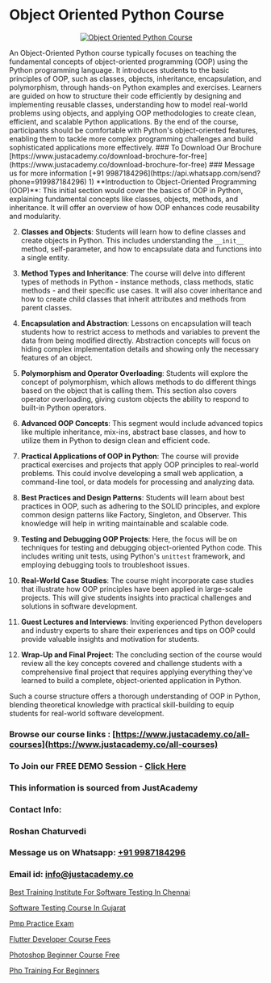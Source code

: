 # Object Oriented Python Course

<p align="center">
  <a href="https://justacademy.co/course-detail/python-training">
    <img src="https://justacademy.co/storage2/course_image/1709713400_course_image.webp" alt="Object Oriented Python Course">
  </a>
</p>
An Object-Oriented Python course typically focuses on teaching the fundamental concepts of object-oriented programming (OOP) using the Python programming language. It introduces students to the basic principles of OOP, such as classes, objects, inheritance, encapsulation, and polymorphism, through hands-on Python examples and exercises. Learners are guided on how to structure their code efficiently by designing and implementing reusable classes, understanding how to model real-world problems using objects, and applying OOP methodologies to create clean, efficient, and scalable Python applications. By the end of the course, participants should be comfortable with Python's object-oriented features, enabling them to tackle more complex programming challenges and build sophisticated applications more effectively.
### To Download Our Brochure [https://www.justacademy.co/download-brochure-for-free](https://www.justacademy.co/download-brochure-for-free)
### Message us for more information [+91 9987184296](https://api.whatsapp.com/send?phone=919987184296)
1) **Introduction to Object-Oriented Programming (OOP)**: This initial section would cover the basics of OOP in Python, explaining fundamental concepts like classes, objects, methods, and inheritance. It will offer an overview of how OOP enhances code reusability and modularity.

2) **Classes and Objects**: Students will learn how to define classes and create objects in Python. This includes understanding the `__init__` method, self-parameter, and how to encapsulate data and functions into a single entity.

3) **Method Types and Inheritance**: The course will delve into different types of methods in Python - instance methods, class methods, static methods - and their specific use cases. It will also cover inheritance and how to create child classes that inherit attributes and methods from parent classes.

4) **Encapsulation and Abstraction**: Lessons on encapsulation will teach students how to restrict access to methods and variables to prevent the data from being modified directly. Abstraction concepts will focus on hiding complex implementation details and showing only the necessary features of an object.

5) **Polymorphism and Operator Overloading**: Students will explore the concept of polymorphism, which allows methods to do different things based on the object that is calling them. This section also covers operator overloading, giving custom objects the ability to respond to built-in Python operators.

6) **Advanced OOP Concepts**: This segment would include advanced topics like multiple inheritance, mix-ins, abstract base classes, and how to utilize them in Python to design clean and efficient code.

7) **Practical Applications of OOP in Python**: The course will provide practical exercises and projects that apply OOP principles to real-world problems. This could involve developing a small web application, a command-line tool, or data models for processing and analyzing data.

8) **Best Practices and Design Patterns**: Students will learn about best practices in OOP, such as adhering to the SOLID principles, and explore common design patterns like Factory, Singleton, and Observer. This knowledge will help in writing maintainable and scalable code.

9) **Testing and Debugging OOP Projects**: Here, the focus will be on techniques for testing and debugging object-oriented Python code. This includes writing unit tests, using Python's `unittest` framework, and employing debugging tools to troubleshoot issues.

10) **Real-World Case Studies**: The course might incorporate case studies that illustrate how OOP principles have been applied in large-scale projects. This will give students insights into practical challenges and solutions in software development.

11) **Guest Lectures and Interviews**: Inviting experienced Python developers and industry experts to share their experiences and tips on OOP could provide valuable insights and motivation for students.

12) **Wrap-Up and Final Project**: The concluding section of the course would review all the key concepts covered and challenge students with a comprehensive final project that requires applying everything they've learned to build a complete, object-oriented application in Python.

Such a course structure offers a thorough understanding of OOP in Python, blending theoretical knowledge with practical skill-building to equip students for real-world software development.

### Browse our course links : [https://www.justacademy.co/all-courses](https://www.justacademy.co/all-courses) 
### To Join our FREE DEMO Session - [Click Here](https://www.justacademy.co/register-for-course-demo)


### This information is sourced from JustAcademy
### Contact Info:
### Roshan Chaturvedi
### Message us on Whatsapp: [+91 9987184296](https://api.whatsapp.com/send?phone=919987184296)
### Email id: [info@justacademy.co](mailto:info@justacademy.co)
                
[Best Training Institute For Software Testing In Chennai](https://www.linkedin.com/pulse/best-training-institute-software-testing-chennai-2ywhe?trackingId=4nwjcBmZYKL25y9jBRNzpw%3D%3D&lipi=urn%3Ali%3Apage%3Ad_flagship3_company_admin%3Bk9oA%2BVOQTPioabiM45wXSA%3D%3D)

[Software Testing Course In Gujarat](https://www.linkedin.com/pulse/software-testing-course-gujarat-software-training-mountain-view-pxgqc?trackingId=FFNNaiMM%2FRvJUQEgDzg4HQ%3D%3D&lipi=urn%3Ali%3Apage%3Ad_flagship3_company_admin%3BO6zCmHqaTSmsGbbNTRP%2FeA%3D%3D)

[Pmp Practice Exam](https://medium.com/@kamblerajas684/pmp-practice-exam-98892a3caeaa)

[Flutter Developer Course Fees](https://medium.com/@mahi3106/flutter-developer-course-fees-f21a6b8c830e)

[Photoshop Beginner Course Free](https://justacademyin.github.io/justacademy/photoshop-beginner-course-free)

[Php Training For Beginners](https://justacademyin.github.io/justacademy/php-training-for-beginners)


